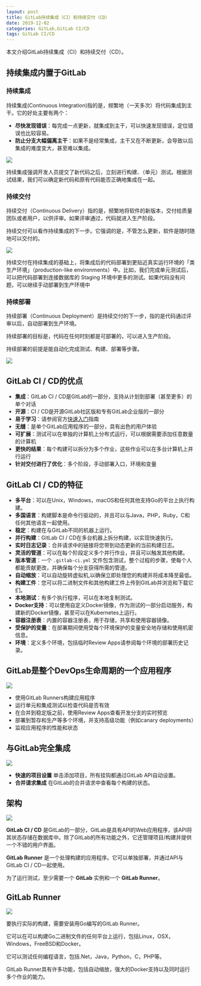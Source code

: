 ```yaml
---
layout: post
title: GitLab持续集成（CI）和持续交付（CD）
date: 2019-12-02
categories: GitLab,GitLab CI/CD
tags: GitLab CI/CD
---
```

本文介绍GitLab持续集成（CI）和持续交付（CD）。

## 持续集成内置于GitLab

### 持续集成

持续集成(Continuous Integration)指的是，频繁地（一天多次）将代码集成到主干。它的好处主要有两个：

* **尽快发现错误**：每完成一点更新，就集成到主干，可以快速发现错误，定位错误也比较容易。
* **防止分支大幅偏离主干**：如果不是经常集成，主干又在不断更新，会导致以后集成的难度变大，甚至难以集成。

![](../gitlab-runner-7.jpg)

持续集成强调开发人员提交了新代码之后，立刻进行构建、（单元）测试。根据测试结果，我们可以确定新代码和原有代码能否正确地集成在一起。

### 持续交付

持续交付（Continuous Delivery）指的是，频繁地将软件的新版本，交付给质量团队或者用户，以供评审。如果评审通过，代码就进入生产阶段。

持续交付可以看作持续集成的下一步。它强调的是，不管怎么更新，软件是随时随地可以交付的。

![](../gitlab-runner-8.jpg)

持续交付在持续集成的基础上，将集成后的代码部署到更贴近真实运行环境的「类生产环境」（production-like environments）中。比如，我们完成单元测试后，可以把代码部署到连接数据库的 Staging 环境中更多的测试。如果代码没有问题，可以继续手动部署到生产环境中

### 持续部署

持续部署（Continuous Deployment）是持续交付的下一步，指的是代码通过评审以后，自动部署到生产环境。

持续部署的目标是，代码在任何时刻都是可部署的，可以进入生产阶段。

持续部署的前提是能自动化完成测试、构建、部署等步骤。

![](../gitlab-runner-9.jpg)

## GitLab CI / CD的优点

* **集成**：GitLab CI / CD是GitLab的一部分，支持从计划到部署（甚至更多）的单个对话
* **开源**：CI / CD是开源GitLab社区版和专有GitLab企业版的一部分
* **易于学习**：请参阅官方[快速入门](https://docs.gitlab.com/ee/ci/quick_start/)指南
* **无缝**：是单个GitLab应用程序的一部分，具有出色的用户体验
* **可扩展**：测试可以在单独的计算机上分布式运行，可以根据需要添加任意数量的计算机
* **更快的结果**：每个构建可以拆分为多个作业，这些作业可以在多台计算机上并行运行
* **针对交付进行了优化**：多个阶段，手动部署入口，环境和变量

## GitLab CI / CD的特征

* **多平台**：可以在Unix，Windows，macOS和任何其他支持Go的平台上执行构建。
* **多国语言**：构建脚本是命令行驱动的，并且可以与Java，PHP，Ruby，C和任何其他语言一起使用。
* **稳定**：构建在与GitLab不同的机器上运行。
* **并行构建**：GitLab CI / CD在多台机器上拆分构建，以实现快速执行。
* **实时日志记录**：合并请求中的链接将您带到动态更新的当前构建日志。
* **灵活的管道**：可以在每个阶段定义多个并行作业，并且可以触发其他构建。
* **版本管道**：一个 `.gitlab-ci.yml` 文件包含测试，整个过程的步骤，使每个人都能贡献更改，并确保每个分支获得所需的管道。
* **自动缩放**：可以自动旋转虚拟机,以确保立即处理您的构建并将成本降至最低。
* **构建工件**：您可以将二进制文件和其他构建工件上传到GitLab并浏览和下载它们。
* **本地测试**：有多个执行程序，可以在本地复制测试。
* **Docker支持**：可以使用自定义Docker镜像，作为测试的一部分启动服务，构建新的Docker镜像，甚至可以在Kubernetes上运行。
* **容器注册表**：内置的容器注册表，用于存储，共享和使用容器镜像。
* **受保护的变量**：在部署期间使用受每个环境保护的变量安全地存储和使用机密信息。
* **环境**：定义多个环境，包括临时Review Apps请参阅每个环境的部署历史记录。

## GitLab是整个DevOps生命周期的一个应用程序

![](../gitlab-runner-3.png)
* 使用GitLab Runners构建应用程序
* 运行单元和集成测试以检查代码是否有效
* 在合并到稳定版之前，使用Review Apps查看开发分支的实时预览
* 部署到暂存和生产等多个环境，并支持高级功能（例如canary deployments）
* 监视应用程序的性能和状态

## 与GitLab完全集成

![](../gitlab-runner-4.png)

* **快速的项目设置** 单击添加项目，所有挂钩都通过GitLab API自动设置。
* **合并请求集成** 在GitLab的合并请求中查看每个构建的状态。

## 架构

![](../gitlab-runner-5.png)

**GitLab CI / CD** 是GitLab的一部分，GitLab是具有API的Web应用程序，该API将其状态存储在数据库中。除了GitLab的所有功能之外，它还管理项目/构建并提供一个不错的用户界面。

**GitLab Runner** 是一个处理构建的应用程序。它可以单独部署，并通过API与GitLab CI / CD一起使用。

为了运行测试，至少需要一个 **GitLab** 实例和一个 **GitLab Runner**。

## GitLab Runner

![](../gitlab-runner-6.png)

要执行实际的构建，需要安装用Go编写的GitLab Runner。

它可以在可以构建Go二进制文件的任何平台上运行，包括Linux，OSX，Windows，FreeBSD和Docker。

它可以测试任何编程语言，包括.Net，Java，Python，C，PHP等。

GitLab Runner具有许多功能，包括自动缩放，强大的Docker支持以及同时运行多个作业的能力。
